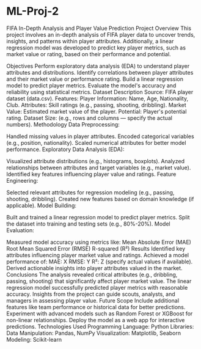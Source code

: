 # ML-Proj-2
FIFA In-Depth Analysis and Player Value Prediction
Project Overview
This project involves an in-depth analysis of FIFA player data to uncover trends, insights, and patterns within player attributes. Additionally, a linear regression model was developed to predict key player metrics, such as market value or rating, based on their performance and potential.

Objectives
Perform exploratory data analysis (EDA) to understand player attributes and distributions.
Identify correlations between player attributes and their market value or performance rating.
Build a linear regression model to predict player metrics.
Evaluate the model's accuracy and reliability using statistical metrics.
Dataset Description
Source: FIFA player dataset (data.csv).
Features:
Player Information: Name, Age, Nationality, Club.
Attributes: Skill ratings (e.g., passing, shooting, dribbling).
Market Value: Estimated market value of the player.
Potential: Player's potential rating.
Dataset Size: (e.g., rows and columns — specify the actual numbers).
Methodology
Data Preprocessing:

Handled missing values in player attributes.
Encoded categorical variables (e.g., position, nationality).
Scaled numerical attributes for better model performance.
Exploratory Data Analysis (EDA):

Visualized attribute distributions (e.g., histograms, boxplots).
Analyzed relationships between attributes and target variables (e.g., market value).
Identified key features influencing player value and ratings.
Feature Engineering:

Selected relevant attributes for regression modeling (e.g., passing, shooting, dribbling).
Created new features based on domain knowledge (if applicable).
Model Building:

Built and trained a linear regression model to predict player metrics.
Split the dataset into training and testing sets (e.g., 80%-20%).
Model Evaluation:

Measured model accuracy using metrics like:
Mean Absolute Error (MAE)
Root Mean Squared Error (RMSE)
R-squared (R²)
Results
Identified key attributes influencing player market value and ratings.
Achieved a model performance of:
MAE: X
RMSE: Y
R²: Z (specify actual values if available).
Derived actionable insights into player attributes valued in the market.
Conclusions
The analysis revealed critical attributes (e.g., dribbling, passing, shooting) that significantly affect player market value.
The linear regression model successfully predicted player metrics with reasonable accuracy.
Insights from the project can guide scouts, analysts, and managers in assessing player value.
Future Scope
Include additional features like team performance or historical data for better predictions.
Experiment with advanced models such as Random Forest or XGBoost for non-linear relationships.
Deploy the model as a web app for interactive predictions.
Technologies Used
Programming Language: Python
Libraries:
Data Manipulation: Pandas, NumPy
Visualization: Matplotlib, Seaborn
Modeling: Scikit-learn
